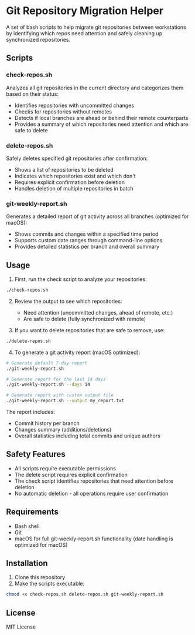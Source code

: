 # Git Repository Migration Helper

A set of bash scripts to help migrate git repositories between workstations by identifying which repos need attention and safely cleaning up synchronized repositories.

## Scripts

### check-repos.sh
Analyzes all git repositories in the current directory and categorizes them based on their status:
- Identifies repositories with uncommitted changes
- Checks for repositories without remotes
- Detects if local branches are ahead or behind their remote counterparts
- Provides a summary of which repositories need attention and which are safe to delete

### delete-repos.sh
Safely deletes specified git repositories after confirmation:
- Shows a list of repositories to be deleted
- Indicates which repositories exist and which don't
- Requires explicit confirmation before deletion
- Handles deletion of multiple repositories in batch

### git-weekly-report.sh
Generates a detailed report of git activity across all branches (optimized for macOS):
- Shows commits and changes within a specified time period
- Supports custom date ranges through command-line options
- Provides detailed statistics per branch and overall summary

## Usage

1. First, run the check script to analyze your repositories:
```bash
./check-repos.sh
```

2. Review the output to see which repositories:
   - Need attention (uncommitted changes, ahead of remote, etc.)
   - Are safe to delete (fully synchronized with remote)

3. If you want to delete repositories that are safe to remove, use:
```bash
./delete-repos.sh
```

4. To generate a git activity report (macOS optimized):
```bash
# Generate default 7-day report
./git-weekly-report.sh

# Generate report for the last 14 days
./git-weekly-report.sh --days 14

# Generate report with custom output file
./git-weekly-report.sh --output my_report.txt
```

The report includes:
- Commit history per branch
- Changes summary (additions/deletions)
- Overall statistics including total commits and unique authors

## Safety Features

- All scripts require executable permissions
- The delete script requires explicit confirmation
- The check script identifies repositories that need attention before deletion
- No automatic deletion - all operations require user confirmation

## Requirements

- Bash shell
- Git
- macOS for full git-weekly-report.sh functionality (date handling is optimized for macOS)

## Installation

1. Clone this repository
2. Make the scripts executable:
```bash
chmod +x check-repos.sh delete-repos.sh git-weekly-report.sh
```

## License

MIT License
